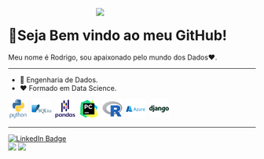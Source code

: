 <img src = "giphy (2).gif"   width = "325px" align = "right"> 

# 🤩Seja Bem vindo ao meu GitHub! 

Meu nome é Rodrigo,  sou apaixonado pelo mundo dos Dados❤. 


---
 
- 🚀  Engenharia de Dados.
- ❤   Formado em Data Science.

<div>
  <img src="https://github.com/devicons/devicon/blob/master/icons/python/python-original-wordmark.svg" title="Python" alt="Python" width="40" height="40"/>&nbsp;
  <img src="https://github.com/devicons/devicon/blob/master/icons/sqlite/sqlite-original-wordmark.svg" title="SQLite" alt="SQL" width="40" height="40"/>&nbsp;
  <img src="https://github.com/devicons/devicon/blob/master/icons/pandas/pandas-original-wordmark.svg" title="Pandas" alt="Pandas" width="40" height="40"/>&nbsp;
  <img src="https://github.com/devicons/devicon/blob/master/icons/pycharm/pycharm-original.svg" title="PyCharm" alt="PyCharm" width="40" height="40"/>&nbsp;
  <img src="https://github.com/devicons/devicon/blob/master/icons/r/r-original.svg" title="Linguagem R" alt="R" width="40" height="40"/>&nbsp;
  <img src="https://github.com/devicons/devicon/blob/master/icons/azure/azure-original-wordmark.svg" title="Azuere" alt="Azure" width="40" height="40"/>&nbsp;
  <img src="https://github.com/devicons/devicon/blob/master/icons/django/django-plain-wordmark.svg" title="Django" alt="Django" width="40" height="40"/>&nbsp;
  

  
</div>

---



<div id="badges">
  <a href = "https://www.linkedin.com/in/rodriggo-nascimento-81b66659/">
    <img src="https://img.shields.io/badge/LinkedIn-blue?style=for-the-badge&logo=linkedin&logoColor=white" alt="LinkedIn Badge"/>
  </a>
 
</div>




<div align = "left">
<img height = "200em" src="https://github-readme-stats.vercel.app/api/top-langs/?username=Rodriggo1987&show_icons=true&theme=bear&count_private=true"/>
<img height = "200em" src="https://github-readme-stats.vercel.app/api?username=Rodriggo1987&show_icons=true&show_icons=true&theme=bear&count_private=true" />
</div>



